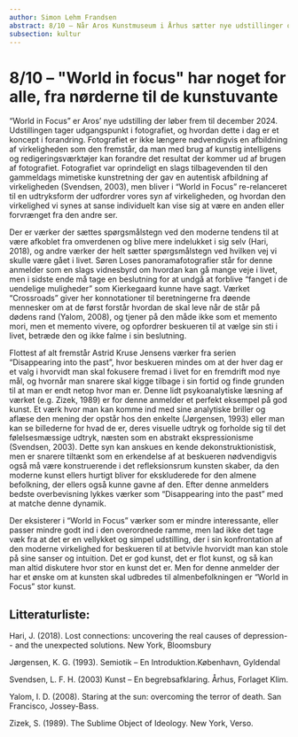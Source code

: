 ```yaml
---
author: Simon Lehm Frandsen
abstract: 8/10 – Når Aros Kunstmuseum i Århus sætter nye udstillinger op kan de ofte beskrives som et indblik i fortiden, eller en kritik af en nutidig samfundsbevægelse tilpas godt gemt i et stykke abstrakt konceptkunst til at det er svært for den moderne museumsgænger at få det optimale ud af oplevelsen. Men med “World in Focus” kan det tænkes at de fleste vil både nyde, tænke og reflektere ved at indtræde i dens drømmende hverdagsrum.
subsection: kultur
---
```


# 8/10 – "World in focus" har noget for alle, fra nørderne til de kunstuvante

“World in Focus” er Aros’ nye udstilling der løber frem til december 2024. Udstillingen tager udgangspunkt i fotografiet, og hvordan dette i dag er et koncept i forandring. Fotografiet er ikke længere nødvendigvis en afbildning af virkeligheden som den fremstår, da man med brug af kunstig intelligens og redigeringsværktøjer kan forandre det resultat der kommer ud af brugen af fotografiet.  Fotografiet var oprindeligt en slags tilbagevenden til den gammeldags mimetiske kunstretning der gav en autentisk afbildning af virkeligheden (Svendsen, 2003), men bliver i “World in Focus” re-relanceret til en udtryksform der udfordrer vores syn af virkeligheden, og hvordan den virkelighed vi synes at sanse individuelt kan vise sig at være en anden eller forvrænget fra den andre ser.

Der er værker der sættes spørgsmålstegn ved den moderne tendens til at være afkoblet fra omverdenen og blive mere indelukket i sig selv (Hari, 2018), og andre værker der helt sætter spørgsmålstegn ved hvilken vej vi skulle være gået i livet. Søren Loses panoramafotografier står for denne anmelder som en slags vidnesbyrd om hvordan kan gå mange veje i livet, men i sidste ende må tage en beslutning for at undgå at forblive “fanget i de uendelige muligheder” som Kierkegaard kunne have sagt. Værket “Crossroads” giver her konnotationer til beretningerne fra døende mennesker om at de først forstår hvordan de skal leve når de står på dødens rand (Yalom, 2008), og tjener på den måde ikke som et memento mori, men et memento vivere, og opfordrer beskueren til at vælge sin sti i livet, betræde den og ikke falme i sin beslutning. 

Flottest af alt fremstår Astrid Kruse Jensens værker fra serien “Disappearing into the past”, hvor beskueren mindes om at der hver dag er et valg i hvorvidt man skal fokusere fremad i livet for en fremdrift mod nye mål, og hvornår man snarere skal kigge tilbage i sin fortid og finde grunden til at man er endt netop hvor man er. Denne lidt psykoanalytiske læsning af værket (e.g. Zizek, 1989) er for denne anmelder et perfekt eksempel på god kunst. Et værk hvor man kan komme ind med sine analytiske briller og aflæse den mening der opstår hos den enkelte (Jørgensen, 1993) eller man kan se billederne for hvad de er, deres visuelle udtryk og forholde sig til det følelsesmæssige udtryk, næsten som en abstrakt ekspressionisme (Svendsen, 2003). Dette syn kan anskues en kende dekonstruktionistisk, men er snarere tiltænkt som en erkendelse af at beskueren nødvendigvis også må være konstruerende i det refleksionsrum kunsten skaber, da den moderne kunst ellers hurtigt bliver for ekskluderede for den almene befolkning, der ellers også kunne gavne af den. Efter denne anmelders bedste overbevisning lykkes værker som “Disappearing into the past” med at matche denne dynamik.

Der eksisterer i “World in Focus” værker som er mindre interessante, eller passer mindre godt ind i den overordnede ramme, men lad ikke det tage væk fra at det er en vellykket og simpel udstilling, der i sin konfrontation af den moderne virkelighed for beskueren til at betvivle hvorvidt man kan stole på sine sanser og intuition. Det er god kunst, det er flot kunst, og så kan man altid diskutere hvor stor en kunst det er. Men for denne anmelder der har et ønske om at kunsten skal udbredes til almenbefolkningen er “World in Focus” stor kunst.

## Litteraturliste:

Hari, J. (2018). Lost connections: uncovering the real causes of depression-- and the unexpected solutions. New York, Bloomsbury

Jørgensen, K. G. (1993). Semiotik – En Introduktion.København, Gyldendal

Svendsen, L. F. H. (2003) Kunst – En begrebsafklaring. Århus, Forlaget Klim.

Yalom, I. D. (2008). Staring at the sun: overcoming the terror of death. San Francisco, Jossey-Bass.

Zizek, S. (1989). The Sublime Object of Ideology. New York, Verso. 

